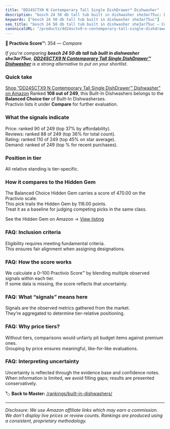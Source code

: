 ```yaml
---
title: "DD24SCTX9 N Contemporary Tall Single DishDrawer™ Dishwasher"
description: "bosch 24 50 db tall tub built in dishwasher she3ar75uc: Data-driven ranking using the Practivio Score™. Positioned by quality, value, demand, findability, mome…"
keywords: ["bosch 24 50 db tall tub built in dishwasher she3ar75uc"]
seo_title: "bosch 24 50 db tall tub built in dishwasher she3ar75uc — Compare (2025)"
canonicalURL: "/products/dd24sctx9-n-contemporary-tall-single-dishdrawerTM-dishwasher-B07GSFX3D7/"
---
```


**🛒 Practivio Score™:** 354 — _Compare_


*If you're comparing **bosch 24 50 db tall tub built in dishwasher she3ar75uc**, **[DD24SCTX9 N Contemporary Tall Single DishDrawer™ Dishwasher](https://www.amazon.com/dp/B07GSFX3D7?tag=practivio-20)** is a strong alternative to put on your shortlist.*
### Quick take
[Shop “DD24SCTX9 N Contemporary Tall Single DishDrawer™ Dishwasher” on Amazon](https://www.amazon.com/dp/B07GSFX3D7?tag=practivio-20)
Ranked **108 out of 249**, this Built-In Dishwashers belongs to the **Balanced Choice tier** of Built-In Dishwasherses.  
Practivio lists it under **Compare** for further evaluation.

### What the signals indicate
Price: ranked 90 of 249 (top 37% by affordability).  
Reviews: ranked 88 of 249 (top 36% for total count).  
Rating: ranked 110 of 249 (top 45% on star average).  
Demand: ranked  of 249 (top % for recent purchases).

### Position in tier
All relative standing is tier-specific.

### How it compares to the Hidden Gem
The Balanced Choice Hidden Gem carries a score of 470.00 on the Practivio scale.  
This pick trails the Hidden Gem by 116.00 points.  
Treat it as a baseline for judging competing picks in the same class.  

See the Hidden Gem on Amazon → [View listing](https://www.amazon.com/dp/B01MQGDIAR?tag=practivio-20)

### FAQ: Inclusion criteria
Eligibility requires meeting fundamental criteria.  
This ensures fair alignment when assigning designations.

### FAQ: How the score works
We calculate a 0–100 Practivio Score™ by blending multiple observed signals within each tier.  
If some data is missing, the score reflects that uncertainty.

### FAQ: What “signals” means here
Signals are the observed metrics gathered from the market.  
They’re aggregated to determine tier-relative positioning.

### FAQ: Why price tiers?
Without tiers, comparisons would unfairly pit budget items against premium ones.  
Grouping by price ensures meaningful, like-for-like evaluations.

### FAQ: Interpreting uncertainty
Uncertainty is reflected through the evidence base and confidence notes.  
When information is limited, we avoid filling gaps; results are presented conservatively.

<!-- Missing template for Compare/CompareWithinPriceClass -->


🏷️ **Back to Master:** [/rankings/built-in-dishwashers/](/rankings/built-in-dishwashers/)

---
_Disclosure: We use Amazon affiliate links which may earn a commission. We don’t display live prices or review counts. Rankings are produced using a consistent, proprietary methodology._
